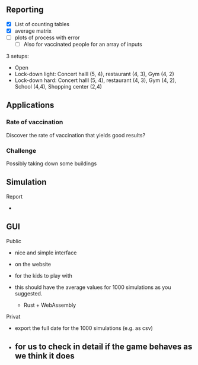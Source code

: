 

## Reporting

- [x] List of counting tables
- [x] average matrix
- [ ] plots of process with error
  - [ ] Also for vaccinated people for an array of inputs

3 setups:

- Open
- Lock-down light: Concert halll (5, 4), restaurant (4, 3), Gym (4, 2)
- Lock-down hard: Concert halll (5, 4), restaurant (4, 3), Gym (4, 2), School (4,4), Shopping center (2,4)

## Applications

### Rate of vaccination

Discover the rate of vaccination that yields good results?

### Challenge

Possibly taking down some buildings

## Simulation

Report

- 

## GUI

Public

- nice and simple interface 
- on the website 
- for the kids to play with

- this should have the average values for 1000 simulations as you suggested. 
  - Rust + WebAssembly

Privat

- export the full date for the 1000 simulations (e.g. as csv) 
- for  us to check in detail if the game behaves as we think it does
  - 